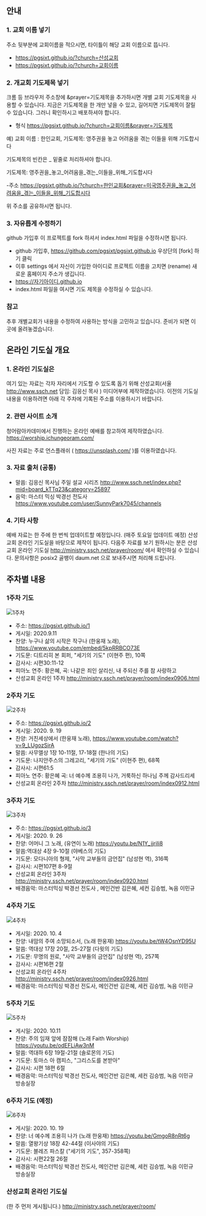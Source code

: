 ## 안내

### 1. 교회 이름 넣기

주소 뒷부분에 교회이름을 적으시면, 타이틀이 해당 교회 이름으로 뜹니다.
- https://pgsixt.github.io/?church=산성교회
- https://pgsixt.github.io/?church=교회이름

### 2. 개교회 기도제목 넣기

크롬 등 브라우저 주소창에 &prayer=기도제목을 추가하시면 개별 교회 기도제목을 사용할 수 있습니다.
지금은 기도제목을 한 개만 넣을 수 있고, 길어지면 기도제목이 잘릴 수 있습니다. 그러니 확인하시고 배포하셔야 합니다.


- 형식 https://pgsixt.github.io/?church=교회이름&prayer=기도제목

예) 교회 이름 : 한인교회, 기도제목: 영주권을 놓고 어려움을 겪는 이들을 위해 기도합시다

기도제목의 빈칸은 _ 밑줄로 처리하셔야 합니다.

기도제목: 영주권을_놓고_어려움을_겪는_이들을_위해_기도합시다

-주소 https://pgsixt.github.io/?church=한인교회&prayer=미국영주권을_놓고_어려움을_겪는_이들을_위해_기도합시다

위 주소를 공유하시면 됩니다. 


### 3. 자유롭게 수정하기
github 가입후 이 프로젝트를 fork 하셔서 index.html 파일을 수정하시면 됩니다. 
- github 가입후,  https://github.com/pgsixt/pgsixt.github.io 우상단의 [fork] 하기 클릭
- 이후 settings 에서 자신이 가입한 아이디로 프로젝트 이름을 고치면 (rename)  새로운 홈페이지 주소가 생깁니다. 
- https://자기아이디.github.io  
- index.html 파일을 여시면 기도 제목을 수정하실 수 있습니다.


### 참고
추후 개별교회가 내용을 수정하여 사용하는 방식을 고민하고 있습니다. 준비가 되면 이곳에 올려놓겠습니다.  


## 온라인 기도실 개요

### 1. 온라인 기도실은

여기 있는 자료는 각자 자리에서 기도할 수 있도록 돕기 위해 산성교회(서울 http://www.ssch.net 담임: 김응신 목사 ) 미디어부에 제작하였습니다.
이전의 기도실 내용을 이용하려면 아래 각 주차에 기록된 주소를 이용하시기 바랍니다.

### 2. 관련 사이트 소개
청어람아카데미에서 진행하는 온라인 예배를 참고하여 제작하였습니다. 
https://worship.ichungeoram.com/

사진 자료는 주로 언스플래쉬 ( https://unsplash.com/  )를 이용하였습니다.

### 3. 자료 출처 (공통)
- 말씀: 김응신 목사님 주일 설교 시리즈 http://www.ssch.net/index.php?mid=board_kTTq23&category=25897
- 음악: 마스터 믹싱 박경선 전도사 https://www.youtube.com/user/SunnyPark7045/channels

 
### 4. 기타 사항

예배 자료는  한 주에 한 번씩 업데이트할 예정입니다. (매주 토요일 업데이트 예정)
산성교회 온라인 기도실을 바탕으로 제작이 됩니다. 다음주 자료를 보기 원하시는 분은 산성교회 온라인 기도실 http://ministry.ssch.net/prayer/room/  에서 확인하실 수 있습니다.
문의사항은  posix2 골뱅이 daum.net 으로 보내주시면 처리해 드립니다. 

 

## 주차별 내용

### 1주차 기도  
![1주차](https://pgsixt.github.io/1/01.png)
- 주소: https://pgsixt.github.io/1
- 게시일: 2020.9.11
- 찬양: 누구나 삶의 시작은 작구나 (한웅재 노래), https://www.youtube.com/embed/5kpRRBCO73E
- 기도문: 디트리히 본 회퍼, "세기의 기도" (이현주 편), 10쪽	
- 감사시: 시편30:11-12
- 피아노 연주: 황은혜, 곡: 나같은 죄인 살리신, 내 주되신 주를 참 사랑하고
- 산성교회 온라인 1주차 http://ministry.ssch.net/prayer/room/index0906.html


### 2주차 기도
![2주차](https://pgsixt.github.io/2/02.png)
- 주소: https://pgsixt.github.io/2
- 게시일: 2020. 9. 19
- 찬양: 거친세상에서 (한웅재 노래), https://www.youtube.com/watch?v=9_LUgozSirA
- 말씀: 사무엘상 1장 10-11절, 17-18절 (한나의 기도)
- 기도문: 나지안주스의 그레고리, "세기의 기도" (이현주 편), 68쪽
- 감사시: 시편61:5
- 피아노 연주: 황은혜 곡: 너 예수께 조용히 나가, 거룩하신 하나님 주께 감사드리세
- 산성교회 온라인 2주차 http://ministry.ssch.net/prayer/room/index0912.html


### 3주차 기도
![3주차](https://pgsixt.github.io/3/03.png)
- 주소: https://pgsixt.github.io/3
- 게시일: 2020. 9. 26
- 찬양: 어머니 그 노래, (유연이 노래) https://youtu.be/N1Y_jjrili8
- 말씀:역대상 4장 9-10절 (야베스의 기도)
- 기도문: 모다니아의 형제, "사막 교부들의 금언집" (남성현 역), 316쪽
- 감사시: 시편107편 8-9절
- 산성교회 온라인 3주차 http://ministry.ssch.net/prayer/room/index0920.html
- 배경음악: 마스터믹싱 박경선 전도사 , 메인건반 김은혜, 세컨 김승범, 녹음 이민규

### 4주차 기도
![4주차](https://pgsixt.github.io/4/04.png)
- 게시일: 2020. 10. 4
- 찬양: 내맘의 주여 소망되소서, (노래 한웅재) https://youtu.be/tW4OsnYD95U
- 말씀: 역대상 17장 20절, 25-27절 (다윗의 기도)
- 기도문: 무명의 원로, "사막 교부들의 금언집" (남성현 역), 257쪽
- 감사시: 시편16편 2절
- 산성교회 온라인 4주차 http://ministry.ssch.net/prayer/room/index0926.html
- 배경음악: 마스터믹싱 박경선 전도사, 메인건반 김은혜, 세컨 김승범, 녹음 이민규

### 5주차 기도
![5주차](https://pgsixt.github.io/5/05.png)
- 게시일: 2020. 10.11
- 찬양: 주의 임재 앞에 잠잠해 (노래 Faith Worship) https://youtu.be/odEFLiAw3nM
- 말씀: 역대하 6장 19절-21절 (솔로몬의 기도)
- 기도문: 토마스 아 캠피스, "그리스도를 본받아"
- 감사시: 시편 18편 6절
- 배경음악: 마스터믹싱 박경선 전도사, 메인건반 김은혜, 세컨 김승범, 녹음 이민규 방송실장

### 6주차 기도 (예정)
![6주차](https://pgsixt.github.io/6/06.png)
- 게시일: 2020. 10. 19
- 찬양: 너 예수께 조용히 나가 (노래 한웅재) https://youtu.be/GmgoR8nRt6g
- 말씀: 열왕기상 18장 42-44절 (이사야의 기도)
- 기도문: 블레즈 파스칼 ("세기의 기도", 357-358쪽)
- 감사시: 시편22절 26절
- 배경음악: 마스터믹싱 박경선 전도사, 메인건반 김은혜, 세컨 김승범, 녹음 이민규 방송실장


### 산성교회 온라인 기도실
(한 주 먼저 게시됩니다.) http://ministry.ssch.net/prayer/room/

